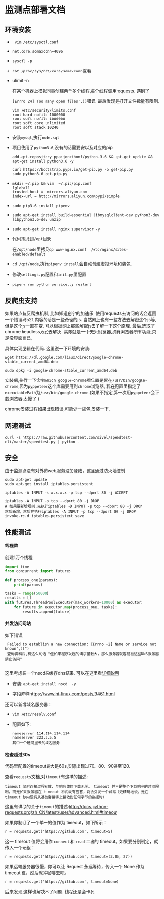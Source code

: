 # 监测点部署文档



## 环境安装

- ` vim /etc/sysctl.conf `
- `net.core.somaxconn=4096 `
- `sysctl -p `
- `cat /proc/sys/net/core/somaxconn`查看


- ulimit -n 

    在某个机器上模拟同事创建两千多个线程,每个线程调用requests. 遇到了

  `[Errno 24] Too many open files',))`错误. 最后发现是打开文件数量有限制.

  ```
  vim /etc/security/limits.conf
  root hard nofile 1000000
  root soft nofile 1000000
  root soft core unlimited
  root soft stack 10240
  ```

  


- 安装`mysql`,执行`node.sql`



- 项目使用了`python3.6`,没有的话需要安以及对应的pip

  ```
  add-apt-repository ppa:jonathonf/python-3.6 && apt-get update && apt-get install python3.6 -y
  
  curl https://bootstrap.pypa.io/get-pip.py -o get-pip.py
  sudo python3.6 get-pip.py
  
  ```

- ```
  mkdir ~/.pip && vim  ~/.pip/pip.conf
  [global]
  trusted-host =  mirrors.aliyun.com
  index-url = http://mirrors.aliyun.com/pypi/simple
  
  ```

- `sudo pip3.6 install pipenv`

- `sudo apt-get install build-essential libmysqlclient-dev python3-dev libpython3.6-dev unzip  ` 

- `sudo apt-get install nginx supervisor -y` 

- 代码拷贝到`/opt`目录

  在`/opt/node`里拷贝`cp www-nginx.conf  /etc/nginx/sites-enabled/default`

- `cd /opt/node`,执行`pipenv install`会自动创建虚拟环境和装包.

- 修改`settings.py`配置和`init.py`里配置

- `pipenv run python service.py restart`


## 反爬虫支持

如果站点有反爬虫机制, 比如知道创宇的加速乐. 使用requests去访问的话会返回一个错误码521,内容的话是一些奇怪的js. 当然网上也有一些方法去解密这个js等,但是这个js一直在变. 可以根据网上那些解密js去了解一下这个原理.
最后,选取了chrome headless方式去解决. 实际就是一个无头浏览器,拥有浏览器所有功能,只是没界面而已.

具体实现逻辑在代码. 这里说一下环境的安装:
```
wget https://dl.google.com/linux/direct/google-chrome-stable_current_amd64.deb

sudo dpkg -i google-chrome-stable_current_amd64.deb
```
安装后,执行一下命令`which google-chrome`看位置是否在`/usr/bin/google-chrome`,因为`pyppeteer`这个库需要用到`chrome`浏览器, 我在配置里指定了`executablePath`为`/usr/bin/google-chrome`.(如果不指定,第一次用`pyppeteer`会下载浏览器,太慢了.)

chrome安装过程如果出现错误,可能少一些包,安装一下.

## 网速测试



```
curl -s https://raw.githubusercontent.com/sivel/speedtest-cli/master/speedtest.py | python -
```


## 安全

由于监测点没有对外的web服务没加登陆，这里通过防火墙控制

```
sudo apt-get update
sudo apt-get install iptables-persistent

iptables -A INPUT -s x.x.x.x -p tcp --dport 80 -j ACCEPT

iptables -A INPUT -p tcp --dport 80 -j DROP
# 如果要新增规则,先执行iptables -D INPUT -p tcp --dport 80 -j DROP
然后新增，然后在执行iptables -A INPUT -p tcp --dport 80 -j DROP
invoke-rc.d iptables-persistent save

```

## 性能测试

#### 线程数

创建1万个线程

```python
import time
from concurrent import futures

def process_one(params):
    print(params)

tasks = range(50000)
results = []
with futures.ThreadPoolExecutor(max_workers=10000) as executor:
	for future in executor.map(process_one, tasks):
		results.append(future)

```

#### 并发访问网站

如下错误:

```
 Failed to establish a new connection: [Errno -2] Name or service not known',))")
 查询资料后,有这么句话:"但如果程序发起的请求量较大，那么服务器就容易被这些DNS服务器禁止访问"
 
```

这里考虑装一个nscd来缓存dns结果. 可以在这里看[详细说明](http://baijiahao.baidu.com/s?id=1583248175904249891&wfr=spider&for=pc)

- 安装: `apt-get install nscd  -y`

-  字段解释https://www.hi-linux.com/posts/9461.html


还可以新增域名服务器：

- `vim /etc/resolv.conf`

- 配置如下:

  ```
  nameserver 114.114.114.114
  nameserver 223.5.5.5
  其中一个是阿里云的域名服务
  ```



#### 检查超过60s

代码里配置的timeout最大是60s,实际出现过70、80、90甚至120.

查看`requests`文档,对`timeout`有这样的描述:

```
timeout 仅对连接过程有效，与响应体的下载无关。 timeout 并不是整个下载响应的时间限制，而是如果服务器在 timeout 秒内没有应答，将会引发一个异常（更精确地说，是在 timeout 秒内没有从基础套接字上接收到任何字节的数据时）
```

这里有详尽的关于`timeout`的描述:http://docs.python-requests.org/zh_CN/latest/user/advanced.html#timeout



如果你制订了一个单一的值作为 timeout，如下所示：

```
r = requests.get('https://github.com', timeout=5)
```

这一 timeout 值将会用作 `connect` 和 `read` 二者的 timeout。如果要分别制定，就传入一个元组：

```
r = requests.get('https://github.com', timeout=(3.05, 27))
```

如果远端服务器很慢，你可以让 Request 永远等待，传入一个 None 作为 timeout 值，然后就冲咖啡去吧。

```
r = requests.get('https://github.com', timeout=None)
```

后来发现,这样也解决不了问题. 线程还是会卡死.




